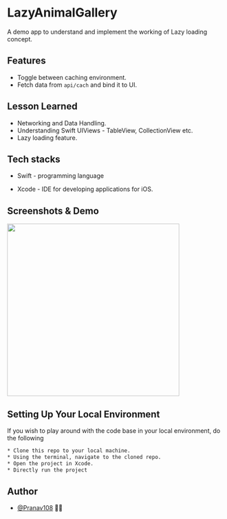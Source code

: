 # LazyAnimalGallery

A demo app to understand and implement the working of Lazy loading concept.

## Features

- Toggle between caching environment.
- Fetch data from `api/cach` and bind it to UI.

## Lesson Learned

- Networking and Data Handling.
- Understanding Swift UIViews - TableView, CollectionView etc.
- Lazy loading feature.

## Tech stacks

- Swift - programming language

- Xcode - IDE for developing applications for iOS.

## Screenshots & Demo

<img src="https://github.com/Pranav108/Lazy-AnimalGallery/assets/56934594/3dafeb4d-2099-4c8e-90ba-ccb959e35a46" height="400">


## Setting Up Your Local Environment

If you wish to play around with the code base in your local environment, do the following

```bash
* Clone this repo to your local machine.
* Using the terminal, navigate to the cloned repo.
* Open the project in Xcode.
* Directly run the project
```

## Author

- [@Pranav108](https://github.com/Pranav108/) 🙋‍♂️
